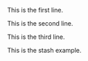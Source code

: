 This is the first line.

This is the second line.

This is the third line.

This is the stash example.
